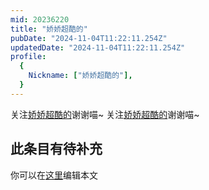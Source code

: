 ```yaml
---
mid: 20236220
title: "娇娇超酷的"
pubDate: "2024-11-04T11:22:11.254Z"
updatedDate: "2024-11-04T11:22:11.254Z"
profile:
  {
    Nickname: ["娇娇超酷的"],
  }
---
```


关注[娇娇超酷的](https://space.bilibili.com/20236220)谢谢喵~ 关注[娇娇超酷的](https://space.bilibili.com/20236220)谢谢喵~

## 此条目有待补充
你可以在[这里](https://github.com/Yuhanawa/VTuber.ICU-Content/edit/master/v/娇娇超酷的/index.md)编辑本文
